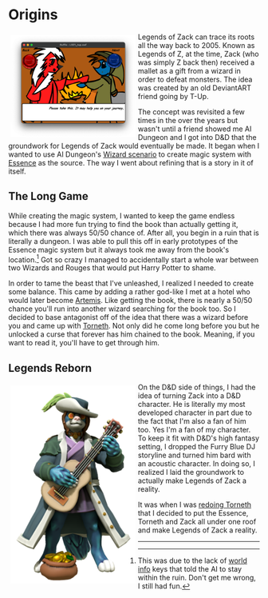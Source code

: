 # Origins

<img src="imgs/og-legends.png" width="250" style="float:left;padding:5px">

Legends of Zack can trace its roots all the way back to 2005. Known as Legends of Z, at the time, Zack (who was simply Z back then) received a mallet as a gift from a wizard in order to defeat monsters. The idea was created by an old DeviantART friend going by T-Up.

The concept was revisited a few times in the over the years but wasn't until a friend showed me AI Dungeon and I got into D&D that the groundwork for Legends of Zack would eventually be made. It began when I wanted to use AI Dungeon's [Wizard scenario](https://ai-dungeon.fandom.com/wiki/Default_Scenario#Fantasy) to create magic system with [Essence](./essence.md) as the source. The way I went about refining that is a story in it of itself.

## The Long Game

<!-- <img src="imgs/torneth-side.png" width="250" style="float:right;padding:5px;transform: scaleX(-1);"> -->

While creating the magic system, I wanted to keep the game endless because I had more fun trying to find the book than actually getting it, which there was always 50/50 chance of. After all, you begin in a ruin that is literally a dungeon. I was able to pull this off in early prototypes of the Essence magic system but it always took me away from the book's location.[^1] Got so crazy I managed to accidentally start a whole war between two Wizards and Rouges that would put Harry Potter to shame.

In order to tame the beast that I've unleashed, I realized I needed to create some balance. This came by adding a rather god-like I met at a hotel who would later become [Artemis](characters/artemis.md). Like getting the book, there is nearly a 50/50 chance you'll run into another wizard searching for the book too. So I decided to base antagonist off of the idea that there was a wizard before you and came up with [Torneth](https://www.furaffinity.net/view/41439402/). Not only did he come long before you but he unlocked a curse that forever has him chained to the book. Meaning, if you want to read it, you'll have to get through him.

## Legends Reborn

<img src="imgs/zack.png" width="250" style="float:left;padding:5px">

On the D&D side of things, I had the idea of turning Zack into a D&D character. He is literally my most developed character in part due to the fact that I'm also a fan of him too. Yes I'm a fan of my character. To keep it fit with D&D's high fantasy setting, I dropped the Furry Blue DJ storyline and turned him bard with an acoustic character. In doing so, I realized I laid the groundwork to actually make Legends of Zack a reality.

It was when I was [redoing Torneth](characters/torneth.md) that I decided to put the Essence, Torneth and Zack all under one roof and make Legends of Zack a reality.

---

[^1]: This was due to the lack of [world info](https://wiki.aidungeon.io/wiki/World_Info) keys that told the AI to stay within the ruin. Don't get me wrong, I still had fun.

